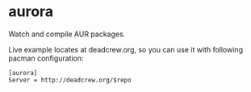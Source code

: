 # aurora

Watch and compile AUR packages.

Live example locates at deadcrew.org, so you can use it with following pacman
configuration:

```
[aurora]
Server = http://deadcrew.org/$repo
```
